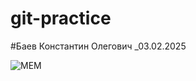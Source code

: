 # git-practice
#Баев Константин Олегович
_03.02.2025

![МЕМ](176270792_931e5f9f78392d46201bd0ffac207248_800.png)

